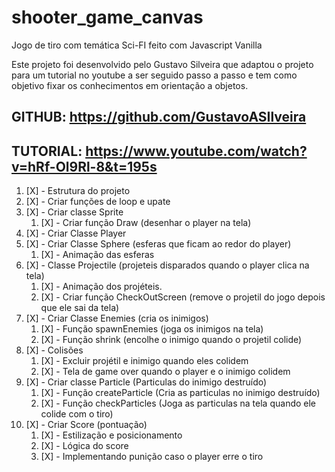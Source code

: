 # shooter_game_canvas
Jogo de tiro com temática Sci-FI feito com Javascript Vanilla 

Este projeto foi desenvolvido pelo Gustavo Silveira que adaptou o projeto para um tutorial no youtube a ser seguido passo a passo e tem como objetivo fixar os conhecimentos em orientação a objetos.

## GITHUB: https://github.com/GustavoASIlveira

## TUTORIAL: https://www.youtube.com/watch?v=hRf-Ol9Rl-8&t=195s

1. [X] - Estrutura do projeto
1. [X] - Criar funções de loop e upate
1. [X] - Criar classe Sprite
    1. [X] - Criar função Draw (desenhar o player na tela)
1. [X] - Criar Classe Player
1. [X] - Criar Classe Sphere (esferas que ficam ao redor do player)
    1. [X] - Animação das esferas
1. [X] - Classe Projectile (projeteis disparados quando o player clica na tela)
    1. [X] - Animação dos projéteis.
    1. [X] - Criar função CheckOutScreen (remove o  projetil do jogo depois que ele sai da tela)
1. [X] - Criar Classe Enemies (cria os inimigos) 
    1. [X] - Função  spawnEnemies (joga os inimigos na tela)
    1. [X] - Função shrink (encolhe o inimigo quando o projetil colide) 
1. [X] - Colisões
    1. [X] - Excluir projétil e inimigo quando eles colidem
    1. [X] - Tela de game over quando o player e o inimigo colidem
1. [X] - Criar classe Particle (Particulas do inimigo destruído)
    1. [X] - Função createParticle (Cria as particulas no inimigo destruído)
    1. [X] - Função checkParticles (Joga as particulas na tela quando ele colide com o tiro)
1. [X] - Criar Score (pontuação)
    1. [X] - Estilização e posicionamento
    1. [X] - Lógica do score
    1. [X] - Implementando punição caso o player erre o tiro


